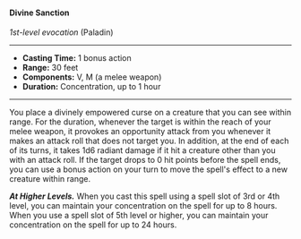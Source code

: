 #### Divine Sanction
*1st-level evocation* (Paladin)
___
- **Casting Time:** 1 bonus action
- **Range:** 30 feet
- **Components:** V, M (a melee weapon)
- **Duration:** Concentration, up to 1 hour
---
You place a divinely empowered curse on a creature
that you can see within range. For the duration,
whenever the target is within the reach of your
melee weapon, it provokes an opportunity attack
from you whenever it makes an attack roll that does
not target you. In addition, at the end of each of its
turns, it takes 1d6 radiant damage if it hit a creature
other than you with an attack roll.
If the target drops to 0 hit points before the spell
ends, you can use a bonus action on your turn to
move the spell's effect to a new creature within
range.

***At Higher Levels.***  When you cast this spell using
a spell slot of 3rd or 4th level, you can maintain
your concentration on the spell for up to 8 hours.
When you use a spell slot of 5th level or higher, you
can maintain your concentration on the spell for up
to 24 hours.
